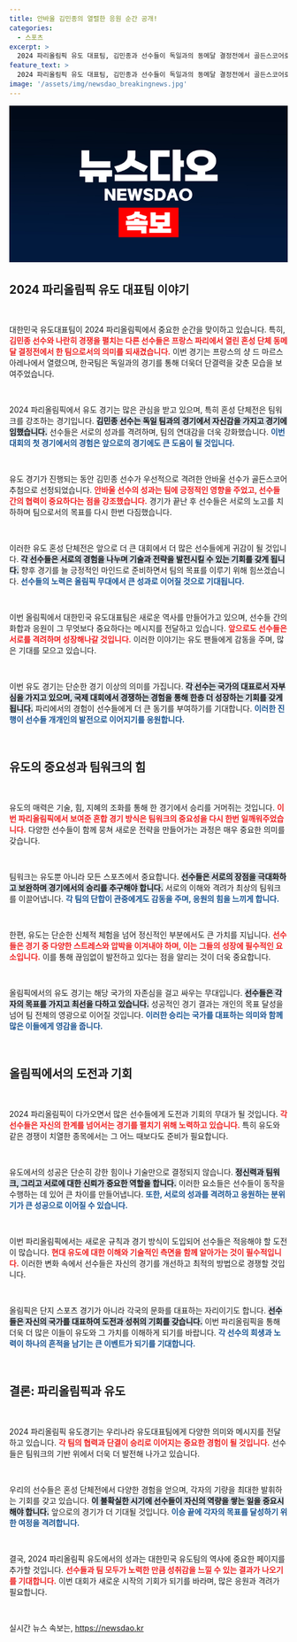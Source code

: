 ```yaml
---
title: 안바울 김민종의 열렬한 응원 순간 공개!
categories:
  - 스포츠
excerpt: >
  2024 파리올림픽 유도 대표팀, 김민종과 선수들이 독일과의 동메달 결정전에서 골든스코어로 안바울을 격려! 그들의 열정과 감동적인 순간을 놓치지 마세요!
feature_text: >
  2024 파리올림픽 유도 대표팀, 김민종과 선수들이 독일과의 동메달 결정전에서 골든스코어로 안바울을 격려! 그들의 열정과 감동적인 순간을 놓치지 마세요!
image: '/assets/img/newsdao_breakingnews.jpg'
---
```


<p><img src="/assets/img/newsdao_breakingnews.jpg" alt="ontimetimes 속보" /></p>

<h2 data-ke-size="size26">2024 파리올림픽 유도 대표팀 이야기</h2>

<p data-ke-size="size16">&nbsp;</p>

<p>대한민국 유도대표팀이 2024 파리올림픽에서 중요한 순간을 맞이하고 있습니다. 특히, <b><span style="color: #ee2323;">김민종 선수와 나란히 경쟁을 펼치는 다른 선수들은 프랑스 파리에서 열린 혼성 단체 동메달 결정전에서 한 팀으로서의 의미를 되새겼습니다.</span></b> 이번 경기는 프랑스의 샹 드 마르스 아레나에서 열렸으며, 한국팀은 독일과의 경기를 통해 더욱더 단결력을 갖춘 모습을 보여주었습니다.</p>

<p data-ke-size="size16">&nbsp;</p>

<p>2024 파리올림픽에서 유도 경기는 많은 관심을 받고 있으며, 특히 혼성 단체전은 팀워크를 강조하는 경기입니다. <b><span style="background-color: #21538527;">김민종 선수는 독일 팀과의 경기에서 자신감을 가지고 경기에 임했습니다.</span></b> 선수들은 서로의 성과를 격려하며, 팀의 연대감을 더욱 강화했습니다. <b><span style="color: #1a5490;">이번 대회의 첫 경기에서의 경험은 앞으로의 경기에도 큰 도움이 될 것입니다.</span></b></p>

<p data-ke-size="size16">&nbsp;</p>

<p>유도 경기가 진행되는 동안 김민종 선수가 우선적으로 격려한 안바울 선수가 골든스코어 추첨으로 선정되었습니다. <b><span style="color: #ee2323;">안바울 선수의 성과는 팀에 긍정적인 영향을 주었고, 선수들 간의 협력이 중요하다는 점을 강조했습니다.</span></b> 경기가 끝난 후 선수들은 서로의 노고를 치하하며 팀으로서의 목표를 다시 한번 다짐했습니다. </p>

<p data-ke-size="size16">&nbsp;</p>

<p>이러한 유도 혼성 단체전은 앞으로 더 큰 대회에서 더 많은 선수들에게 귀감이 될 것입니다. <b><span style="background-color: #21538527;">각 선수들은 서로의 경험을 나누며 기술과 전략을 발전시킬 수 있는 기회를 갖게 됩니다.</span></b> 향후 경기를 늘 긍정적인 마인드로 준비하면서 팀의 목표를 이루기 위해 힘쓰겠습니다. <b><span style="color: #1a5490;">선수들의 노력은 올림픽 무대에서 큰 성과로 이어질 것으로 기대됩니다.</span></b></p>

<p data-ke-size="size16">&nbsp;</p>

<p>이번 올림픽에서 대한민국 유도대표팀은 새로운 역사를 만들어가고 있으며, 선수들 간의 화합과 응원이 그 무엇보다 중요하다는 메시지를 전달하고 있습니다. <b><span style="color: #ee2323;">앞으로도 선수들은 서로를 격려하며 성장해나갈 것입니다.</span></b> 이러한 이야기는 유도 팬들에게 감동을 주며, 많은 기대를 모으고 있습니다. </p>

<p data-ke-size="size16">&nbsp;</p>

<p>이번 유도 경기는 단순한 경기 이상의 의미를 가집니다. <b><span style="background-color: #21538527;">각 선수는 국가의 대표로서 자부심을 가지고 있으며, 국제 대회에서 경쟁하는 경험을 통해 한층 더 성장하는 기회를 갖게 됩니다.</span></b> 파리에서의 경험이 선수들에게 더 큰 동기를 부여하기를 기대합니다. <b><span style="color: #1a5490;">이러한 진행이 선수들 개개인의 발전으로 이어지기를 응원합니다.</span></b></p>

<p data-ke-size="size16">&nbsp;</p>

<h2 data-ke-size="size26">유도의 중요성과 팀워크의 힘</h2>

<p data-ke-size="size16">&nbsp;</p>

<p>유도의 매력은 기술, 힘, 지혜의 조화를 통해 한 경기에서 승리를 거머쥐는 것입니다. <b><span style="color: #ee2323;">이번 파리올림픽에서 보여준 혼합 경기 방식은 팀워크의 중요성을 다시 한번 일깨워주었습니다.</span></b> 다양한 선수들이 함께 뭉쳐 새로운 전략을 만들어가는 과정은 매우 중요한 의미를 갖습니다. </p>

<p data-ke-size="size16">&nbsp;</p>

<p>팀워크는 유도뿐 아니라 모든 스포츠에서 중요합니다. <b><span style="background-color: #21538527;">선수들은 서로의 장점을 극대화하고 보완하며 경기에서의 승리를 추구해야 합니다.</span></b> 서로의 이해와 격려가 최상의 팀워크를 이끌어냅니다. <b><span style="color: #1a5490;">각 팀의 단합이 관중에게도 감동을 주며, 응원의 힘을 느끼게 합니다.</span></b></p>

<p data-ke-size="size16">&nbsp;</p>

<p>한편, 유도는 단순한 신체적 체험을 넘어 정신적인 부분에서도 큰 가치를 지닙니다. <b><span style="color: #ee2323;">선수들은 경기 중 다양한 스트레스와 압박을 이겨내야 하며, 이는 그들의 성장에 필수적인 요소입니다.</span></b> 이를 통해 끊임없이 발전하고 있다는 점을 알리는 것이 더욱 중요합니다. </p>

<p data-ke-size="size16">&nbsp;</p>

<p>올림픽에서의 유도 경기는 해당 국가의 자존심을 걸고 싸우는 무대입니다. <b><span style="background-color: #21538527;">선수들은 각자의 목표를 가지고 최선을 다하고 있습니다.</span></b> 성공적인 경기 결과는 개인의 목표 달성을 넘어 팀 전체의 영광으로 이어질 것입니다. <b><span style="color: #1a5490;">이러한 승리는 국가를 대표하는 의미와 함께 많은 이들에게 영감을 줍니다.</span></b></p>

<p data-ke-size="size16">&nbsp;</p>

<h2 data-ke-size="size26">올림픽에서의 도전과 기회</h2>

<p data-ke-size="size16">&nbsp;</p>

<p>2024 파리올림픽이 다가오면서 많은 선수들에게 도전과 기회의 무대가 될 것입니다. <b><span style="color: #ee2323;">각 선수들은 자신의 한계를 넘어서는 경기를 펼치기 위해 노력하고 있습니다.</span></b> 특히 유도와 같은 경쟁이 치열한 종목에서는 그 어느 때보다도 준비가 필요합니다.</p>

<p data-ke-size="size16">&nbsp;</p>

<p>유도에서의 성공은 단순히 강한 힘이나 기술만으로 결정되지 않습니다. <b><span style="background-color: #21538527;">정신력과 팀워크, 그리고 서로에 대한 신뢰가 중요한 역할을 합니다.</span></b> 이러한 요소들은 선수들이 동작을 수행하는 데 있어 큰 차이를 만들어냅니다. <b><span style="color: #1a5490;">또한, 서로의 성과를 격려하고 응원하는 분위기가 큰 성공으로 이어질 수 있습니다.</span></b></p>

<p data-ke-size="size16">&nbsp;</p>

<p>이번 파리올림픽에서는 새로운 규칙과 경기 방식이 도입되어 선수들은 적응해야 할 도전이 많습니다. <b><span style="color: #ee2323;">현대 유도에 대한 이해와 기술적인 측면을 함께 알아가는 것이 필수적입니다.</span></b> 이러한 변화 속에서 선수들은 자신의 경기를 개선하고 최적의 방법으로 경쟁할 것입니다. </p>

<p data-ke-size="size16">&nbsp;</p>

<p>올림픽은 단지 스포츠 경기가 아니라 각국의 문화를 대표하는 자리이기도 합니다. <b><span style="background-color: #21538527;">선수들은 자신의 국가를 대표하여 도전과 성취의 기회를 갖습니다.</span></b> 이번 파리올림픽을 통해 더욱 더 많은 이들이 유도와 그 가치를 이해하게 되기를 바랍니다. <b><span style="color: #1a5490;">각 선수의 희생과 노력이 하나의 흔적을 남기는 큰 이벤트가 되기를 기대합니다.</span></b></p>

<p data-ke-size="size16">&nbsp;</p>

<h2 data-ke-size="size26">결론: 파리올림픽과 유도</h2>

<p data-ke-size="size16">&nbsp;</p>

<p>2024 파리올림픽 유도경기는 우리나라 유도대표팀에게 다양한 의미와 메시지를 전달하고 있습니다. <b><span style="color: #ee2323;">각 팀의 협력과 단결이 승리로 이어지는 중요한 경험이 될 것입니다.</span></b> 선수들은 팀워크의 기반 위에서 더욱 더 발전해 나가고 있습니다. </p>

<p data-ke-size="size16">&nbsp;</p>

<p>우리의 선수들은 혼성 단체전에서 다양한 경험을 얻으며, 각자의 기량을 최대한 발휘하는 기회를 갖고 있습니다. <b><span style="background-color: #21538527;">이 불확실한 시기에 선수들이 자신의 역량을 쌓는 일을 중요시해야 합니다.</span></b> 앞으로의 경기가 더 기대될 것입니다. <b><span style="color: #1a5490;">이승 끝에 각자의 목표를 달성하기 위한 여정을 격려합니다.</span></b></p>

<p data-ke-size="size16">&nbsp;</p>

<p>결국, 2024 파리올림픽 유도에서의 성과는 대한민국 유도팀의 역사에 중요한 페이지를 추가할 것입니다. <b><span style="color: #ee2323;">선수들과 팀 모두가 노력한 만큼 성취감을 느낄 수 있는 결과가 나오기를 기대합니다.</span></b> 이번 대회가 새로운 시작의 기회가 되기를 바라며, 많은 응원과 격려가 필요합니다. </p>

<p data-ke-size="size16">&nbsp;</p>
실시간 뉴스 속보는, <a href="https://newsdao.kr" rel="dofollow">https://newsdao.kr</a>


